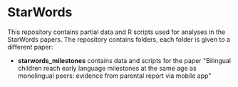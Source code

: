 # StarWords

This repository contains partial data and R scripts used for analyses in the StarWords papers.
The repository contains folders, each folder is given to a different paper:
- **starwords_milestones** contains data and scripts for the paper "Bilingual children reach early language milestones at the same age as monolingual peers: evidence from parental report via mobile app"

